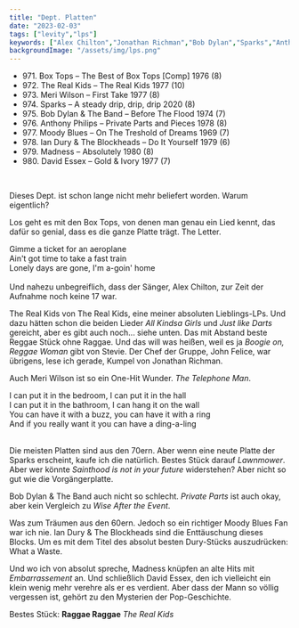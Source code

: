 ```yaml
---
title: "Dept. Platten"
date: "2023-02-03"
tags: ["levity","lps"]
keywords: ["Alex Chilton","Jonathan Richman","Bob Dylan","Sparks","Anthony Philips","David Essex","Meri Wilson","Madness","Ian Dury","Stevie Wonder"]
backgroundImage: "/assets/img/lps.png"
---
```


<ul class="no-bullets">
<li>971. Box Tops – The Best of Box Tops [Comp] 1976 (8)</li>
<li>972. The Real Kids – The Real Kids 1977 (10)</li>
<li>973. Meri Wilson – First Take 1977 (8)</li>
<li>974. Sparks – A steady drip, drip, drip 2020 (8)</li>
<li>975. Bob Dylan & The Band – Before The Flood 1974 (7)</li>
<li>976. Anthony Philips – Private Parts and Pieces 1978 (8)</li>
<li>977. Moody Blues – On The Treshold of Dreams 1969 (7)</li>
<li>978. Ian Dury & The Blockheads – Do It Yourself 1979 (6)</li>
<li>979. Madness – Absolutely 1980 (8)</li>
<li>980. David Essex – Gold & Ivory 1977 (7)</li>
</ul>
</br>

Dieses Dept. ist schon lange nicht mehr beliefert worden. Warum eigentlich?

Los geht es mit den Box Tops, von denen man genau ein Lied kennt, das dafür so genial, dass es die ganze Platte trägt. The Letter. 

Gimme a ticket for an aeroplane<br>
Ain't got time to take a fast train<br>
Lonely days are gone, I'm a-goin' home<br>
<br>
Und nahezu unbegreiflich, dass der Sänger, Alex Chilton, zur Zeit der Aufnahme noch keine 17 war.

The Real Kids von The Real Kids, eine meiner absoluten Lieblings-LPs. Und dazu hätten schon die beiden Lieder *All Kindsa Girls* und *Just like Darts* gereicht, aber es gibt auch noch... siehe unten. Das mit Abstand beste Reggae Stück ohne Raggae. Und das will was heißen, weil es ja *Boogie on, Reggae Woman* gibt von Stevie. Der Chef der Gruppe, John Felice, war übrigens, lese ich gerade, Kumpel von Jonathan Richman.

Auch Meri Wilson ist so ein One-Hit Wunder. *The Telephone Man*.

I can put it in the bedroom, I can put it in the hall<br>
I can put it in the bathroom, I can hang it on the wall<br>
You can have it with a buzz, you can have it with a ring<br>
And if you really want it you can have a ding-a-ling<br>
<br>

Die meisten Platten sind aus den 70ern. Aber wenn eine neute Platte der Sparks erscheint, kaufe ich die natürlich. Bestes Stück darauf *Lawnmower*. Aber wer könnte *Sainthood is not in your future* widerstehen? Aber nicht so gut wie die Vorgängerplatte.

Bob Dylan & The Band auch nicht so schlecht. *Private Parts* ist auch okay, aber kein Vergleich zu *Wise After the Event*.

Was zum Träumen aus den 60ern. Jedoch so ein richtiger Moody Blues Fan war ich nie. Ian Dury & The Blockheads sind die Enttäuschung dieses Blocks. Um es mit dem Titel des absolut besten Dury-Stücks auszudrücken: What a Waste.

Und wo ich von absolut spreche, Madness knüpfen an alte Hits mit *Embarrassement* an. Und schließlich David Essex, den ich vielleicht ein klein wenig mehr verehre als er es verdient. Aber dass der Mann so völlig vergessen ist, gehört zu den Mysterien der Pop-Geschichte.

Bestes Stück: **Raggae Raggae** *The Real Kids*